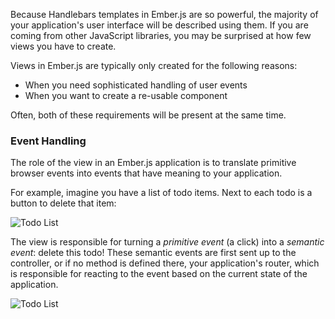 Because Handlebars templates in Ember.js are so powerful, the majority
of your application's user interface will be described using them. If
you are coming from other JavaScript libraries, you may be surprised at
how few views you have to create.

Views in Ember.js are typically only created for the following reasons:

* When you need sophisticated handling of user events
* When you want to create a re-usable component

Often, both of these requirements will be present at the same time.

### Event Handling

The role of the view in an Ember.js application is to translate
primitive browser events into events that have meaning to your
application.

For example, imagine you have a list of todo items. Next to each todo is
a button to delete that item:

![Todo List](../../views/images/todo-list.png)

The view is responsible for turning a _primitive event_ (a click) into a
_semantic event_: delete this todo! These semantic events are first sent
up to the controller, or if no method is defined there, your application's
router, which is responsible for reacting to the event based on the
current state of the application.


![Todo List](../../views/images/primitive-to-semantic-event.png)
